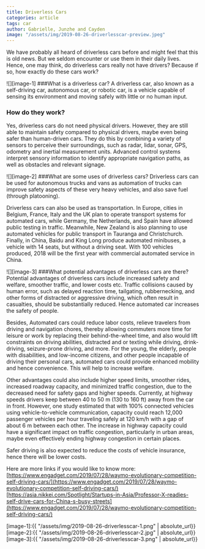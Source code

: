 ```yaml
---
title: Driverless Cars
categories: article
tags: car
author: Gabrielle, Junzhe and Cayden
image: "/assets/img/2019-08-26-driverlesscar-preview.jpeg"
---
```


We have probably all heard of driverless cars before and might feel that this is old news. But we seldom encounter or use them in their daily lives. Hence, one may think, do driverless cars really not have drivers? Because if so, how exactly do these cars work?

![][image-1]
###What is a driverless car?
A driverless car, also known as a self-driving car, autonomous car, or robotic car, is a vehicle capable of sensing its environment and moving safely with little or no human input.

### How do they work?
Yes, driverless cars do not need physical drivers. However, they are still able to maintain safety compared to physical drivers, maybe even being safer than human-driven cars. They do this by combining a variety of sensors to perceive their surroundings, such as radar, lidar, sonar, GPS, odometry and inertial measurement units. Advanced control systems interpret sensory information to identify appropriate navigation paths, as well as obstacles and relevant signage.

![][image-2]
###What are some uses of driverless cars?
Driverless cars can be used for autonomous trucks and vans as automation of trucks can improve safety aspects of these very heavy vehicles, and also save fuel (through platooning).

Driverless cars can also be used as transportation. In Europe, cities in Belgium, France, Italy and the UK plan to operate transport systems for automated cars, while Germany, the Netherlands, and Spain have allowed public testing in traffic. Meanwhile, New Zealand is also planning to use automated vehicles for public transport in Tauranga and Christchurch. Finally, in China, Baidu and King Long produce automated minibuses, a vehicle with 14 seats, but without a driving seat. With 100 vehicles produced, 2018 will be the first year with commercial automated service in China.

![][image-3]
###What potential advantages of driverless cars are there?
Potential advantages of driverless cars include increased safety and welfare, smoother traffic, and lower costs etc. Traffic collisions caused by human error, such as delayed reaction time, tailgating, rubbernecking, and other forms of distracted or aggressive driving, which often result in casualties, should be substantially reduced. Hence automated car increases the safety of people.

Besides, Automated cars could reduce labor costs, relieve travelers from driving and navigation chores, thereby allowing commuters more time for leisure or work by replacing their behind-the-wheel time, and also would lift constraints on driving abilities, distracted and or texting while driving, drink-driving, seizure-prone driving, and more. For the young, the elderly, people with disabilities, and low-income citizens, and other people incapable of driving their personal cars, automated cars could provide enhanced mobility and hence convenience. This will help to increase welfare.

Other advantages could also include higher speed limits, smoother rides, increased roadway capacity, and minimized traffic congestion, due to the decreased need for safety gaps and higher speeds. Currently, at highway speeds drivers keep between 40 to 50 m (130 to 160 ft) away from the car in front. However, one study estimated that with 100% connected vehicles using vehicle-to-vehicle communication, capacity could reach 12,000 passenger vehicles per hour traveling safely at 120 km/h with a gap of about 6 m between each other. The increase in highway capacity could have a significant impact on traffic congestion, particularly in urban areas, maybe even effectively ending highway congestion in certain places.

Safer driving is also expected to reduce the costs of vehicle insurance, hence there will be lower costs.

Here are more links if you would like to know more:
[https://www.engadget.com/2019/07/28/waymo-evolutionary-competition-self-driving-cars/](https://www.engadget.com/2019/07/28/waymo-evolutionary-competition-self-driving-cars/)
[https://asia.nikkei.com/Spotlight/Startups-in-Asia/Professor-X-readies-self-drive-cars-for-China-s-busy-streets](https://www.engadget.com/2019/07/28/waymo-evolutionary-competition-self-driving-cars/)



[image-1]:{{ "/assets/img/2019-08-26-driverlesscar-1.png" | absolute_url}}
[image-2]:{{ "/assets/img/2019-08-26-driverlesscar-2.jpg" | absolute_url}}
[image-3]:{{ "/assets/img/2019-08-26-driverlesscar-3.png" | absolute_url}}